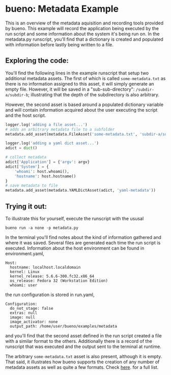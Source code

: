 # bueno: Metadata Example
This is an overview of the metadata aquisition and recording tools provided by
bueno. This example will record the application being executed by the run script
and some information about the system it's being run on. In the metadata.py
runscript, you'll find that a dictionary is created and populated with
information before lastly being written to a file.

## Exploring the code:
You'll find the following lines in the example runscript that setup two
additional metadata assets. The first of which is called ```some-metadata.txt```
as there is no information assigned to this asset, it will simply generate an
empty file. However, it will be saved in a "sub-sub-directory":
```/subdir-a/subdir-b```; illustrating that the depth of the subdirectory is
also arbitrary.

However, the second asset is based around a populated dictionary variable and
will contain information acquired about the user executing the script and the
host script.
```python
logger.log('adding a file asset...')
# adds an arbitrary metadata file to a subfolder
metadata.add_asset(metadata.FileAsset('some-metadata.txt', 'subdir-a/subdir-b'))

logger.log('adding a yaml dict asset...')
adict = dict()

# collect metadata
adict['Application'] = {'argv': argv}
adict['System'] = {
    'whoami': host.whoami(),
    'hostname': host.hostname()
}
# save metadata to file
metadata.add_asset(metadata.YAMLDictAsset(adict, 'yaml-metadata'))
```

## Trying it out:
To illustrate this for yourself, execute the runscript with the ususal
```
bueno run -a none -p metadata.py
```

In the terminal you'll find notes about the kind of information gathered
and where it was saved. Several files are generated each time the run script is
executed. Information about the host environment can be found in
environment.yaml,
```
Host:
  hostname: localhost.localdomain
  kernel: Linux
  kernel_release: 5.6.6-300.fc32.x86_64
  os_release: Fedora 32 (Workstation Edition)
  whoami: user
```
the run configuration is stored in run.yaml,
```
Configuration:
  do_not_stage: false
  extras: null
  image: null
  image_activator: none
  output_path: /home/user/bueno/examples/metadata
```

and you'll find that the second asset defined in the run script created a file
with a similar format to the others. Additionally there is a record of the
runscript that was executed and the output sent to the terminal at runtime.

The arbitrary ```some-metadata.txt``` asset is also present, although it is
empty. That said, it illustrates how bueno supports the creation of any number
of metadata assets as well as quite a few formats. Check
[here](https://github.com/lanl/bueno/blob/master/bueno/public/metadata.py).
for a full list.